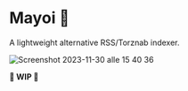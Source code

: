 # Mayoi 🐌

A lightweight alternative RSS/Torznab indexer.

![Screenshot 2023-11-30 alle 15 40 36](https://github.com/marcopeocchi/mayoi/assets/35533749/e3934d8b-107b-46d6-9c91-b5d599123804)

**🚧 WIP 🚧**
